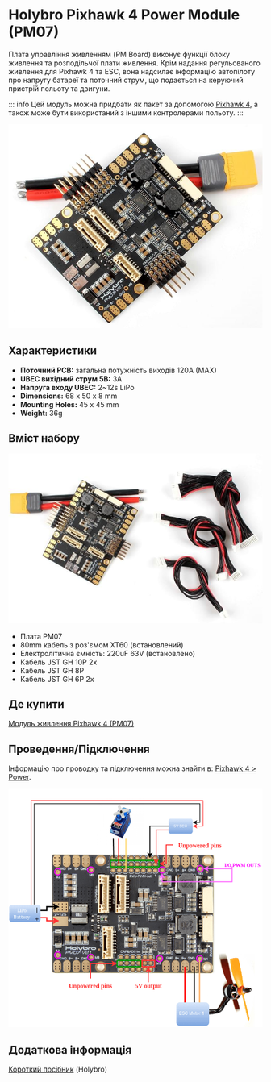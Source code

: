 # Holybro Pixhawk 4 Power Module (PM07)

Плата управління живленням (PM Board) виконує функції блоку живлення та розподільчої плати живлення. Крім надання регульованого живлення для Pixhawk 4 та ESC, вона надсилає інформацію автопілоту про напругу батареї та поточний струм, що подається на керуючий пристрій польоту та двигуни.

::: info Цей модуль можна придбати як пакет за допомогою [Pixhawk 4](../assembly/quick_start_pixhawk4.md), а також може бути використаний з іншими контролерами польоту.
:::

![PM07](../../assets/hardware/power_module/holybro_pm07/pm07_hero.jpg)

## Характеристики

- **Поточний PCB:** загальна потужність виходів 120A (MAX)
- **UBEC вихідний струм 5В:** 3А
- **Напруга входу UBEC:** 2~12s LiPo
- **Dimensions:** 68 x 50 x 8 mm
- **Mounting Holes:** 45 x 45 mm
- **Weight:** 36g

## Вміст набору

![Package Contents](../../assets/hardware/power_module/holybro_pm07/package_contents.jpg)

- Плата PM07
- 80mm кабель з роз'ємом XT60 (встановлений)
- Електролітична ємність: 220uF 63V (встановлено)
- Кабель JST GH 10P 2x
- Кабель JST GH 8P
- Кабель JST GH 6P 2x

## Де купити

[Модуль живлення Pixhawk 4 (PM07)](https://holybro.com/collections/power-modules-pdbs/products/pixhawk-4-power-module-pm07)


## Проведення/Підключення

Інформацію про проводку та підключення можна знайти в: [Pixhawk 4 > Power](../assembly/quick_start_pixhawk4.md#power).

![Pixhawk 4 - Power Management Board](../../assets/hardware/power_module/holybro_pm07/pixhawk4_power_management_board.png)


## Додаткова інформація

[Короткий посібник](https://docs.holybro.com/power-module-and-pdb/power-module/pm07-quick-start-guide) (Holybro)

